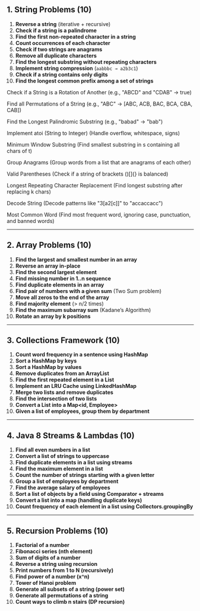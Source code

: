 ## 1. String Problems (10)

1. **Reverse a string** (iterative + recursive)
2. **Check if a string is a palindrome**
3. **Find the first non-repeated character in a string**
4. **Count occurrences of each character**
5. **Check if two strings are anagrams**
6. **Remove all duplicate characters**
7. **Find the longest substring without repeating characters**
8. **Implement string compression** (`aabbbc → a2b3c1`)
9. **Check if a string contains only digits**
10. **Find the longest common prefix among a set of strings**

Check if a String is a Rotation of Another (e.g., "ABCD" and "CDAB" -> true)

Find all Permutations of a String (e.g., "ABC" -> [ABC, ACB, BAC, BCA, CBA, CAB])

Find the Longest Palindromic Substring (e.g., "babad" -> "bab")

Implement atoi (String to Integer) (Handle overflow, whitespace, signs)

Minimum Window Substring (Find smallest substring in s containing all chars of t)

Group Anagrams (Group words from a list that are anagrams of each other)

Valid Parentheses (Check if a string of brackets ()[]{} is balanced)

Longest Repeating Character Replacement (Find longest substring after replacing k chars)

Decode String (Decode patterns like "3[a2[c]]" to "accaccacc")

Most Common Word (Find most frequent word, ignoring case, punctuation, and banned words)

---

## 2. Array Problems (10)

1. **Find the largest and smallest number in an array**
2. **Reverse an array in-place**
3. **Find the second largest element**
4. **Find missing number in 1..n sequence**
5. **Find duplicate elements in an array**
6. **Find pair of numbers with a given sum** (Two Sum problem)
7. **Move all zeros to the end of the array**
8. **Find majority element** (> n/2 times)
9. **Find the maximum subarray sum** (Kadane’s Algorithm)
10. **Rotate an array by k positions**

---

## 3. Collections Framework (10)

1. **Count word frequency in a sentence using HashMap**
2. **Sort a HashMap by keys**
3. **Sort a HashMap by values**
4. **Remove duplicates from an ArrayList**
5. **Find the first repeated element in a List**
6. **Implement an LRU Cache using LinkedHashMap**
7. **Merge two lists and remove duplicates**
8. **Find the intersection of two lists**
9. **Convert a List<Employee> into a Map<id, Employee>**
10. **Given a list of employees, group them by department**

---

## 4. Java 8 Streams & Lambdas (10)

1. **Find all even numbers in a list**
2. **Convert a list of strings to uppercase**
3. **Find duplicate elements in a list using streams**
4. **Find the maximum element in a list**
5. **Count the number of strings starting with a given letter**
6. **Group a list of employees by department**
7. **Find the average salary of employees**
8. **Sort a list of objects by a field using Comparator + streams**
9. **Convert a list into a map (handling duplicate keys)**
10. **Count frequency of each element in a list using Collectors.groupingBy**

---

## 5. Recursion Problems (10)

1. **Factorial of a number**
2. **Fibonacci series (nth element)**
3. **Sum of digits of a number**
4. **Reverse a string using recursion**
5. **Print numbers from 1 to N (recursively)**
6. **Find power of a number (x^n)**
7. **Tower of Hanoi problem**
8. **Generate all subsets of a string (power set)**
9. **Generate all permutations of a string**
10. **Count ways to climb n stairs (DP recursion)**
